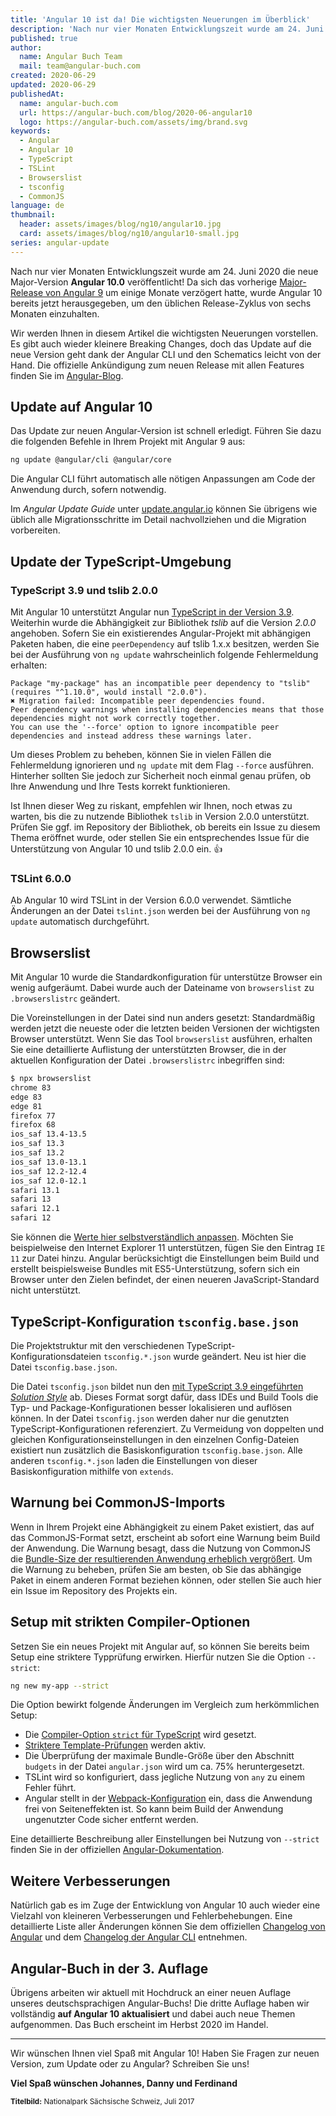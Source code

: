 ```yaml
---
title: 'Angular 10 ist da! Die wichtigsten Neuerungen im Überblick'
description: 'Nach nur vier Monaten Entwicklungszeit wurde am 24. Juni 2020 die neue Major-Version Angular 10.0 veröffentlicht! Wir werden Ihnen in diesem Artikel die wichtigsten Neuerungen vorstellen.'
published: true
author:
  name: Angular Buch Team
  mail: team@angular-buch.com
created: 2020-06-29
updated: 2020-06-29
publishedAt:
  name: angular-buch.com
  url: https://angular-buch.com/blog/2020-06-angular10
  logo: https://angular-buch.com/assets/img/brand.svg
keywords:
  - Angular
  - Angular 10
  - TypeScript
  - TSLint
  - Browserslist
  - tsconfig
  - CommonJS
language: de
thumbnail:
  header: assets/images/blog/ng10/angular10.jpg
  card: assets/images/blog/ng10/angular10-small.jpg
series: angular-update
---
```



Nach nur vier Monaten Entwicklungszeit wurde am 24. Juni 2020 die neue Major-Version **Angular 10.0** veröffentlicht!
Da sich das vorherige [Major-Release von Angular 9](/blog/2020-02-angular9) um einige Monate verzögert hatte, wurde Angular 10 bereits jetzt herausgegeben, um den üblichen Release-Zyklus von sechs Monaten einzuhalten.

Wir werden Ihnen in diesem Artikel die wichtigsten Neuerungen vorstellen.
Es gibt auch wieder kleinere Breaking Changes, doch das Update auf die neue Version geht dank der Angular CLI und den Schematics leicht von der Hand.
Die offizielle Ankündigung zum neuen Release mit allen Features finden Sie im [Angular-Blog](https://blog.angular.io/version-10-of-angular-now-available-78960babd41).


## Update auf Angular 10

Das Update zur neuen Angular-Version ist schnell erledigt.
Führen Sie dazu die folgenden Befehle in Ihrem Projekt mit Angular 9 aus:

```bash
ng update @angular/cli @angular/core
```

Die Angular CLI führt automatisch alle nötigen Anpassungen am Code der Anwendung durch, sofern notwendig.

Im *Angular Update Guide* unter [update.angular.io](https://update.angular.io/#9.0:10.0) können Sie übrigens wie üblich alle Migrationsschritte im Detail nachvollziehen und die Migration vorbereiten.

## Update der TypeScript-Umgebung

### TypeScript 3.9 und tslib 2.0.0

Mit Angular 10 unterstützt Angular nun [TypeScript in der Version 3.9](https://www.typescriptlang.org/docs/handbook/release-notes/typescript-3-9.html).
Weiterhin wurde die Abhängigkeit zur Bibliothek _tslib_ auf die Version _2.0.0_ angehoben.
Sofern Sie ein existierendes Angular-Projekt mit abhängigen Paketen haben, die eine `peerDependency` auf tslib 1.x.x besitzen, werden Sie bei der Ausführung von `ng update` wahrscheinlich folgende Fehlermeldung erhalten:

```
Package "my-package" has an incompatible peer dependency to "tslib" (requires "^1.10.0", would install "2.0.0").
✖ Migration failed: Incompatible peer dependencies found.
Peer dependency warnings when installing dependencies means that those dependencies might not work correctly together.
You can use the '--force' option to ignore incompatible peer dependencies and instead address these warnings later.
```

Um dieses Problem zu beheben, können Sie in vielen Fällen die Fehlermeldung ignorieren und `ng update` mit dem Flag `--force` ausführen.
Hinterher sollten Sie jedoch zur Sicherheit noch einmal genau prüfen, ob Ihre Anwendung und Ihre Tests korrekt funktionieren.

Ist Ihnen dieser Weg zu riskant, empfehlen wir Ihnen, noch etwas zu warten, bis die zu nutzende Bibliothek `tslib` in Version 2.0.0 unterstützt.
Prüfen Sie ggf. im Repository der Bibliothek, ob bereits ein Issue zu diesem Thema eröffnet wurde, oder stellen Sie ein entsprechendes Issue für die Unterstützung von Angular 10 und tslib 2.0.0 ein. 👍

### TSLint 6.0.0

Ab Angular 10 wird TSLint in der Version 6.0.0 verwendet.
Sämtliche Änderungen an der Datei `tslint.json` werden bei der Ausführung von `ng update` automatisch durchgeführt.


## Browserslist

Mit Angular 10 wurde die Standardkonfiguration für unterstütze Browser ein wenig aufgeräumt.
Dabei wurde auch der Dateiname von `browserslist` zu `.browserslistrc` geändert.

Die Voreinstellungen in der Datei sind nun anders gesetzt: Standardmäßig werden jetzt die neueste oder die letzten beiden Versionen der wichtigsten Browser unterstützt.
Wenn Sie das Tool `browserslist` ausführen, erhalten Sie eine detaillierte Auflistung der unterstützten Browser, die in der aktuellen Konfiguration der Datei `.browserslistrc` inbegriffen sind:

```bash
$ npx browserslist
chrome 83
edge 83
edge 81
firefox 77
firefox 68
ios_saf 13.4-13.5
ios_saf 13.3
ios_saf 13.2
ios_saf 13.0-13.1
ios_saf 12.2-12.4
ios_saf 12.0-12.1
safari 13.1
safari 13
safari 12.1
safari 12
```

Sie können die [Werte hier selbstverständlich anpassen](https://github.com/browserslist/browserslist).
Möchten Sie beispielweise den Internet Explorer 11 unterstützen, fügen Sie den Eintrag `IE 11` zur Datei hinzu.
Angular berücksichtigt die Einstellungen beim Build und erstellt beispielsweise Bundles mit ES5-Unterstützung, sofern sich ein Browser unter den Zielen befindet, der einen neueren JavaScript-Standard nicht unterstützt.

## TypeScript-Konfiguration `tsconfig.base.json`

Die Projektstruktur mit den verschiedenen TypeScript-Konfigurationsdateien `tsconfig.*.json` wurde geändert.
Neu ist hier die Datei `tsconfig.base.json`.

Die Datei `tsconfig.json` bildet nun den [mit TypeScript 3.9 eingeführten _Solution Style_](https://devblogs.microsoft.com/typescript/announcing-typescript-3-9/#solution-style-tsconfig) ab.
Dieses Format sorgt dafür, dass IDEs und Build Tools die Typ- und Package-Konfigurationen besser lokalisieren und auflösen können.
In der Datei `tsconfig.json` werden daher nur die genutzten TypeScript-Konfigurationen referenziert.
Zu Vermeidung von doppelten und gleichen Konfigurationseinstellungen in den einzelnen Config-Dateien existiert nun zusätzlich die Basiskonfiguration `tsconfig.base.json`.
Alle anderen `tsconfig.*.json` laden die Einstellungen von dieser Basiskonfiguration mithilfe von `extends`.

## Warnung bei CommonJS-Imports

Wenn in Ihrem Projekt eine Abhängigkeit zu einem Paket existiert, das auf das CommonJS-Format setzt, erscheint ab sofort eine Warnung beim Build der Anwendung.
Die Warnung besagt, dass die Nutzung von CommonJS die [Bundle-Size der resultierenden Anwendung erheblich vergrößert](https://web.dev/commonjs-larger-bundles/).
Um die Warnung zu beheben, prüfen Sie am besten, ob Sie das abhängige Paket in einem anderen Format beziehen können, oder stellen Sie auch hier ein Issue im Repository des Projekts ein.

## Setup mit strikten Compiler-Optionen

Setzen Sie ein neues Projekt mit Angular auf, so können Sie bereits beim Setup eine striktere Typprüfung erwirken.
Hierfür nutzen Sie die Option `--strict`:

```bash
ng new my-app --strict
```

Die Option bewirkt folgende Änderungen im Vergleich zum herkömmlichen Setup:

- Die [Compiler-Option `strict` für TypeScript](https://dev.to/briwa/how-strict-is-typescript-s-strict-mode-311a) wird gesetzt.
- [Striktere Template-Prüfungen](https://angular.io/guide/template-typecheck#strict-mode) werden aktiv.
- Die Überprüfung der maximale Bundle-Größe über den Abschnitt `budgets` in der Datei `angular.json` wird um ca. 75% heruntergesetzt.
- TSLint wird so konfiguriert, dass jegliche Nutzung von `any` zu einem Fehler führt.
- Angular stellt in der [Webpack-Konfiguration](https://webpack.js.org/guides/tree-shaking/#mark-the-file-as-side-effect-free) ein, dass die Anwendung frei von Seiteneffekten ist. So kann beim Build der Anwendung ungenutzter Code sicher entfernt werden.

Eine detaillierte Beschreibung aller Einstellungen bei Nutzung von `--strict` finden Sie in der offiziellen [Angular-Dokumentation](https://angular.io/guide/strict-mode).

## Weitere Verbesserungen

Natürlich gab es im Zuge der Entwicklung von Angular 10 auch wieder eine Vielzahl von kleineren Verbesserungen und Fehlerbehebungen.
Eine detaillierte Liste aller Änderungen können Sie dem offiziellen [Changelog von Angular](https://github.com/angular/angular/blob/master/CHANGELOG.md#1000-2020-06-24) und dem [Changelog der Angular CLI](https://github.com/angular/angular-cli/releases/tag/v10.0.0) entnehmen.


## Angular-Buch in der 3. Auflage

Übrigens arbeiten wir aktuell mit Hochdruck an einer neuen Auflage unseres deutschsprachigen Angular-Buchs!
Die dritte Auflage haben wir vollständig **auf Angular 10 aktualisiert** und dabei auch neue Themen aufgenommen.
Das Buch erscheint im Herbst 2020 im Handel.

<hr>

Wir wünschen Ihnen viel Spaß mit Angular 10!
Haben Sie Fragen zur neuen Version, zum Update oder zu Angular? Schreiben Sie uns!

**Viel Spaß wünschen
Johannes, Danny und Ferdinand**

<small>**Titelbild:** Nationalpark Sächsische Schweiz, Juli 2017</small>

